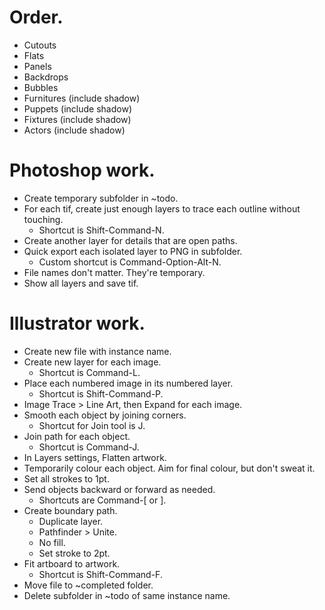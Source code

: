<!-- # Create ~completed and ~todo folder for each actor and thing. -->

# Order.
* Cutouts
* Flats
* Panels
* Backdrops
* Bubbles
* Furnitures (include shadow)
* Puppets (include shadow)
* Fixtures (include shadow)
* Actors (include shadow)

# Photoshop work.
* Create temporary subfolder in ~todo.
* For each tif, create just enough layers to trace each outline without touching.
    * Shortcut is Shift-Command-N.
* Create another layer for details that are open paths.
* Quick export each isolated layer to PNG in subfolder.
    * Custom shortcut is Command-Option-Alt-N.
* File names don't matter. They're temporary.
* Show all layers and save tif.

# Illustrator work.
* Create new file with instance name.
* Create new layer for each image.
    * Shortcut is Command-L.
* Place each numbered image in its numbered layer.
    * Shortcut is Shift-Command-P.
* Image Trace > Line Art, then Expand for each image.
* Smooth each object by joining corners.
    * Shortcut for Join tool is J.
* Join path for each object.
    * Shortcut is Command-J.
* In Layers settings, Flatten artwork.
* Temporarily colour each object. Aim for final colour, but don't sweat it.
* Set all strokes to 1pt.
* Send objects backward or forward as needed.
    * Shortcuts are Command-[ or ].
* Create boundary path.
    * Duplicate layer.
    * Pathfinder > Unite.
    * No fill.
    * Set stroke to 2pt.
* Fit artboard to artwork.
    * Shortcut is Shift-Command-F.
* Move file to ~completed folder.
* Delete subfolder in ~todo of same instance name.